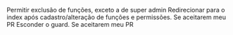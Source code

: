 Permitir exclusão de funções, exceto a de super admin
Redirecionar para o index após cadastro/alteração de funções e permissões. Se aceitarem meu PR
Esconder o guard. Se aceitarem meu PR